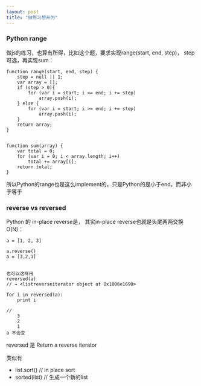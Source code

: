 ```yaml
---
layout: post
title: "做练习想开的"
---
```



### Python range


做js的练习，也算有所得，比如这个题，要求实现range(start, end, step)， step可选，再实现sum：


```
function range(start, end, step) {
    step = null || 1;
    var array = [];
    if (step > 0){
        for (var i = start; i <= end; i += step)
            array.push(i);
    } else {
        for (var i = start; i >= end; i += step)
            array.push(i);
    }
    return array;
}


function sum(array) {
    var total = 0;
    for (var i = 0; i < array.length; i++)
        total += array[i];
    return total;
}

```

所以Python的range也是这么implement的，只是Python的是小于end，而非小于等于

### reverse vs reversed

Python 的 in-place reverse是， 其实in-place reverse也就是头尾两两交换O(N)：

```
a = [1, 2, 3]

a.reverse()
a = [3,2,1]


也可以这样用
reversed(a)
// → <listreverseiterator object at 0x1006e1690>

for i in reversed(a):
	print i

// 
	3
	2
	1
a 不会变
```

reversed 是 Return a reverse iterator

类似有

- list.sort() // in place sort
- sorted(list) // 生成一个新的list








